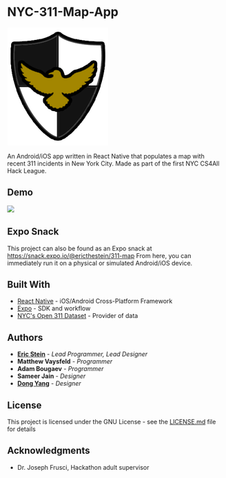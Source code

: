 # NYC-311-Map-App

![](seagullsecuritylogo.png)

An Android/iOS app written in React Native that populates a map with recent 311 incidents in New York City. Made as part of the first NYC CS4All Hack League.

## Demo

![](311AppGif.gif)

## Expo Snack

This project can also be found as an Expo snack at https://snack.expo.io/@ericthestein/311-map
From here, you can immediately run it on a physical or simulated Android/iOS device.

## Built With

* [React Native](https://facebook.github.io/react-native/) - iOS/Android Cross-Platform Framework
* [Expo](https://expo.io/) - SDK and workflow
* [NYC's Open 311 Dataset](https://developer.cityofnewyork.us/) - Provider of data


## Authors

* [**Eric Stein**](https://github.com/Ericthestein) - *Lead Programmer, Lead Designer*
* **Matthew Vaysfeld** - *Programmer*
* **Adam Bougaev** - *Programmer*
* **Sameer Jain** - *Designer*
* [**Dong Yang**](https://github.com/dyang21) - *Designer*

## License

This project is licensed under the GNU License - see the [LICENSE.md](LICENSE.md) file for details

## Acknowledgments

* Dr. Joseph Frusci, Hackathon adult supervisor

